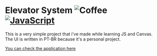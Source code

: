 # Elevator System ![Coffee](https://img.shields.io/badge/%C3%89%20tudo%20culpa-do%20caf%C3%A9-brown?style=for-the-badge) [![JavaScript](https://img.shields.io/badge/JS-yellow?style=for-the-badge)](https://www.nodejs.org/)

This is a very simple project that i've made while learning JS and Canvas. The UI is written in PT-BR because it's a personal project.

[You can check the application here](https://matjsilva.github.io/elevator-js)
